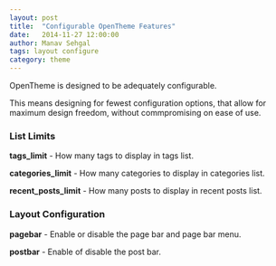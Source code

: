```yaml
---
layout: post
title:  "Configurable OpenTheme Features"
date:   2014-11-27 12:00:00
author: Manav Sehgal
tags: layout configure
category: theme
---
```


OpenTheme is designed to be adequately configurable. 

This means designing for fewest configuration options, that allow for maximum design freedom, without commpromising on ease of use.

### List Limits

**tags_limit** - How many tags to display in tags list.

**categories_limit** - How many categories to display in categories list.

**recent_posts_limit** - How many posts to display in recent posts list.

### Layout Configuration

**pagebar** - Enable or disable the page bar and page bar menu.

**postbar** - Enable of disable the post bar.